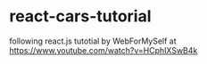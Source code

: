 # react-cars-tutorial
following react.js tutotial by WebForMySelf at https://www.youtube.com/watch?v=HCphIXSwB4k
